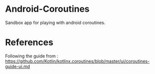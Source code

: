 # Android-Coroutines
Sandbox app for playing with android coroutines.

# References
Following the guide from : https://github.com/Kotlin/kotlinx.coroutines/blob/master/ui/coroutines-guide-ui.md
